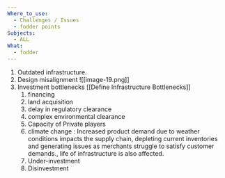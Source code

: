 ```yaml
---
Where_to_use:
  - Challenges / Issues
  - fodder points
Subjects:
  - ALL
What:
  - fodder
---
```

1. Outdated infrastructure.
2. Design misalignment 
	![[image-19.png]]
3. Investment bottlenecks [[Define Infrastructure Bottlenecks]] 
	1. financing 
	2. land acquisition 
	3. delay in regulatory clearance
	4. complex environmental clearance 
	5.  Capacity of Private players
	6. climate change : Increased product demand due to weather conditions impacts the supply chain, depleting current inventories and generating issues as merchants struggle to satisfy customer demands., life of infrastructure is also affected.
	7. Under-investment
	8. Disinvestment